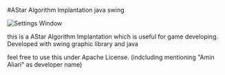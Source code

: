 #AStar Algorithm Implantation java swing

![Settings Window](http://uupload.ir/files/ruu0_screenshot.png=240x240)


this is a AStar Algorithm Implantation which is useful for game developing.
Developed with swing graphic library and java

feel free to use this under Apache License. (indcluding mentioning "Amin Aliari" as developer name)
